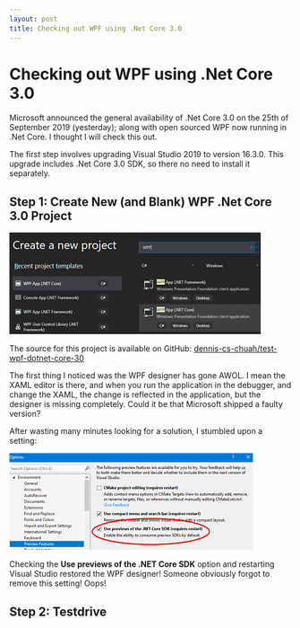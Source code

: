 ```yaml
---
layout: post
title: Checking out WPF using .Net Core 3.0
---
```


# Checking out WPF using .Net Core 3.0

Microsoft announced the general availability of .Net Core 3.0 on the 25th of September 2019 (yesterday); along with open sourced WPF now running in .Net Core. I thought I will check this out.

The first step involves upgrading Visual Studio 2019 to version 16.3.0. This upgrade includes .Net Core 3.0 SDK, so there no need to install it separately.

## Step 1: Create New (and Blank) WPF .Net Core 3.0 Project

![new project](https://raw.githubusercontent.com/dennis-cs-chuah/csharp-blog/ab28ced189282bf54bf49741dc4908d0aaa4ab46/docs/images/wpf-dotnet-core-30/NewProject.png "Create New Project")

The source for this project is available on GitHub: [dennis-cs-chuah/test-wpf-dotnet-core-30](https://github.com/dennis-cs-chuah/test-wpf-dotnet-core-30)

The first thing I noticed was the WPF designer has gone AWOL. I mean the XAML editor is there, and when you run the application in the debugger, and change the XAML, the change is reflected in the application, but the designer is missing completely. Could it be that Microsoft shipped a faulty version?

After wasting many minutes looking for a solution, I stumbled upon a setting:

![settings](https://raw.githubusercontent.com/dennis-cs-chuah/csharp-blog/ab28ced189282bf54bf49741dc4908d0aaa4ab46/docs/images/wpf-dotnet-core-30/Settings.png "Visual Studio Preview Settings")

Checking the **Use previews of the .NET Core SDK** option and restarting Visual Studio restored the WPF designer! Someone obviously forgot to remove this setting! Oops!

## Step 2: Testdrive




